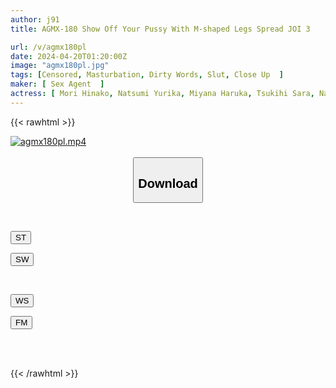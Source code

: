 ```yaml
---
author: j91
title: AGMX-180 Show Off Your Pussy With M-shaped Legs Spread JOI 3

url: /v/agmx180pl
date: 2024-04-20T01:20:00Z
image: "agmx180pl.jpg"
tags: [Censored, Masturbation, Dirty Words, Slut, Close Up	]
maker: [ Sex Agent  ]
actress: [ Mori Hinako, Natsumi Yurika, Miyana Haruka, Tsukihi Sara, Natsume Remi, Uruki Sara ,Shichidou Hasumi ]
---
```



{{< rawhtml >}}

<div class="video" data-videoid="3kK8Qj2Qg9ud1OD">
    <a href="javascript:;">
        <img src="/v/agmx180pl/agmx180pl.jpg" width="WIDTH" height="HEIGHT" alt="agmx180pl.mp4" loading="lazy">
    </a>
</div>

<script type="text/javascript" src="https://j91.asia/asset/on-demand-st.js"></script>

<br>
  <link rel="stylesheet" href="https://j91.asia/asset/bs5.css">
  
  <center>
  <button class="btn btn-primary" type="button" data-bs-toggle="collapse" data-bs-target=".multi-collapse" aria-expanded="false" aria-controls="multiCollapseExample1 multiCollapseExample2"><h2>Download</h2></button></center>
</p>
<div class="row">
  <div class="col">
    <div class="collapse multi-collapse" id="multiCollapseExample1">
      <div class="card card-body">
	      	      <br>
<div class="buttons">  
<p><a href="https://streamtape.to/v/3kK8Qj2Qg9ud1OD" target="_blank"><button class="btn-hover color-3"><i class="fa fa-download"></i> ST</button></a></p>
<p><a href="https://asnwish.com/j9vqzu9me8py" target="_blank"><button class="btn-hover color-2"><i class="fa fa-download"></i> SW</button></a></p></div>
    </div>
  </div>
</div>
  <div class="col">
    <div class="collapse multi-collapse" id="multiCollapseExample2">
      <div class="card card-body">
	      <br>
<div class="buttons">
<p><a href="https://wolfstream.tv/y3f0e6eqtydb"><button class="btn-hover color-9"><i class="fa fa-download"></i> WS</button></a></p>
<p><a href="https://filemoon.sx/d/m1leid7cet7s"><button class="btn-hover color-8"><i class="fa fa-download"></i> FM</button></a></p></div>
<br><br>
      </div>
    </div>
  </div>
</div>

{{< /rawhtml >}}